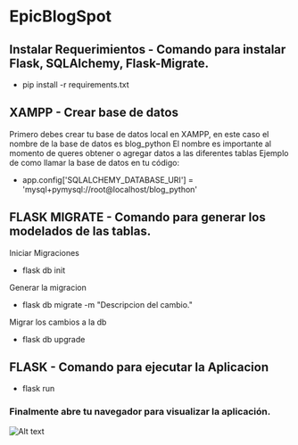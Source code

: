 # EpicBlogSpot

## Instalar Requerimientos - Comando para instalar Flask, SQLAlchemy, Flask-Migrate.
- pip install -r requirements.txt

## XAMPP - Crear base de datos
Primero debes crear tu base de datos local en XAMPP, en este caso el nombre de la base de datos es blog_python
El nombre es importante al momento de queres obtener o agregar datos a las diferentes tablas
Ejemplo de como llamar la base de datos en tu código:
<!-- app.config['SQLALCHEMY_DATABASE_URI'] = 'mysql+pymysql://root@localhost/nombredelabasededatos' -->
- app.config['SQLALCHEMY_DATABASE_URI'] = 'mysql+pymysql://root@localhost/blog_python'

## FLASK MIGRATE - Comando para generar los modelados de las tablas.
Iniciar Migraciones
- flask db init

Generar la migracion
- flask db migrate -m "Descripcion del cambio."

Migrar los cambios a la db
- flask db upgrade


## FLASK - Comando para ejecutar la Aplicacion
- flask run

### Finalmente abre tu navegador para visualizar la aplicación.
![Alt text](../../../../../c:/Users/lobod/Desktop/Captura%20de%20pantalla%202022-11-21%20015807.png)